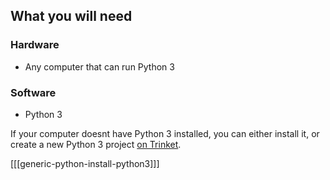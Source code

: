 ## What you will need

### Hardware

+ Any computer that can run Python 3

### Software

+ Python 3

If your computer doesnt have Python 3 installed, you can either install it, or create a new Python 3 project [on Trinket](https://rpf.io/python3new).

[[[generic-python-install-python3]]]

